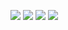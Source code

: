 ![](https://i.imgur.com/OHvnYh8.jpg)
![](https://i.imgur.com/HQjRzg4.jpg)
![](https://i.imgur.com/4FrNRsl.jpg)
![](https://i.imgur.com/gDKE7rf.jpg)
![]()
![]()
![]()
![]()
![]()
![]()
